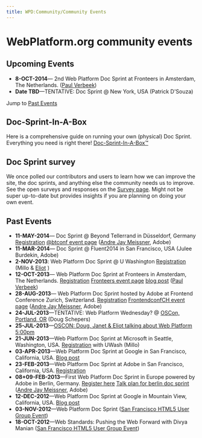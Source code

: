 ```yaml
---
title: WPD:Community/Community Events
---
```

<h1><span class="mw-headline" id="WebPlatform.org_community_events">WebPlatform.org community events</span></h1>
<h2><span class="mw-headline" id="Upcoming_Events">Upcoming Events</span></h2>
<ul><li> <b>8-OCT-2014</b>— 2nd Web Platform Doc Sprint at Fronteers in Amsterdam, The Netherlands. (<a href="/wiki/User:Paulv" title="User:Paulv">Paul Verbeek</a>)</li>
<li> <b>Date TBD</b>—TENTATIVE: Doc Sprint @ New York, USA (Patrick D'Souza)</li></ul>
<p>Jump to <a href="#Past_Events">Past Events</a>
</p>
<h2><span class="mw-headline" id="Doc-Sprint-In-A-Box">Doc-Sprint-In-A-Box</span></h2>
<p>Here is a comprehensive guide on running your own (physical) Doc Sprint. Everything you need is right there!
<a rel="nofollow" class="external text" href="http://docs.webplatform.org/wiki/WPD:Doc_Sprint">Doc-Sprint-In-A-Box™</a>
</p>
<h2><span class="mw-headline" id="Doc_Sprint_survey">Doc Sprint survey</span></h2>
<p>We once polled our contributors and users to learn how we can improve the site, the doc sprints, and anything else the community needs us to improve. See the open surveys and responses on the <a href="/wiki/WPD:Community/Survey" title="WPD:Community/Survey">Survey page</a>. Might not be super up-to-date but provides insights if you are planning on doing your own event.
</p>
<h2><span class="mw-headline" id="Past_Events">Past Events</span></h2>
<ul><li> <b>11-MAY-2014</b>— Doc Sprint @ Beyond Tellerrand in Düsseldorf, Germany <a rel="nofollow" class="external text" href="http://lanyrd.com/2014/wpds-dusseldorf/">Registration</a> <a rel="nofollow" class="external text" href="http://2014.beyondtellerrand.com/side-events/#wpds">@btconf event page</a> (<a href="/wiki/User:Klickass" title="User:Klickass">Andre Jay Meissner</a>, Adobe)</li>
<li> <b>11-MAR-2014</b>— Doc Sprint @ Fluent2014 in San Francisco, USA (Julee Burdekin, Adobe)</li>
<li> <b>2-NOV-2013</b>: Web Platform Doc Sprint @ U Washington <a rel="nofollow" class="external text" href="https://www.eventbrite.com/event/8903872723/">Registration</a> (Millo &amp; <a href="/wiki/User:Eliot-MSFT" title="User:Eliot-MSFT">Eliot</a> )</li>
<li> <b>12-OCT-2013</b>— Web Platform Doc Sprint at Fronteers in Amsterdam, The Netherlands. <a rel="nofollow" class="external text" href="http://web-platform-doc-sprint-amsterdam.eventbrite.com/">Registration</a> <a rel="nofollow" class="external text" href="http://fronteers.nl/bijeenkomsten/2013/web-platform-doc-sprint-in-amsterdam">Fronteers event page</a> <a rel="nofollow" class="external text" href="http://blog.webplatform.org/2013/09/web-platform-doc-sprint-amsterdam-october-12/">blog post</a> (<a href="/wiki/User:Paulv" title="User:Paulv">Paul Verbeek</a>)</li>
<li> <b>28-AUG-2013</b>— Web Platform Doc Sprint hosted by Adobe at Frontend Conference Zurich, Switzerland. <a rel="nofollow" class="external text" href="http://wpds-zurich.eventbrite.com/">Registration</a> <a rel="nofollow" class="external text" href="http://2013.frontendconf.ch/workshops/">FrontendconfCH event page</a> (<a href="/wiki/User:Klickass" title="User:Klickass">Andre Jay Meissner</a>, Adobe)</li>
<li> <b>24-JUL-2013</b>—TENTATIVE: Web Platform Wednesday? @ <a rel="nofollow" class="external text" href="http://www.oscon.com/oscon2013">OSCon, Portland, OR</a> (Doug Schepers)</li>
<li> <b>25-JUL-2013</b>—<a rel="nofollow" class="external text" href="http://www.oscon.com/oscon2013/public/schedule/detail/29099">OSCON: Doug, Janet &amp; Eliot talking about Web Platform 5:00pm</a></li>
<li> <b>21-JUN-2013</b>—Web Platform Doc Sprint at Microsoft in Seattle, Washington, USA. <a rel="nofollow" class="external text" href="http://seattledocsprint.eventbrite.com/">Registration</a> with UWash (Millo)</li>
<li> <b>03-APR-2013</b>—Web Platform Doc Sprint at Google in San Francisco, California, USA. <a rel="nofollow" class="external text" href="http://blog.webplatform.org/2013/04/doc-sprint-san-francisco-april-3/">Blog post</a></li>
<li> <b>23-FEB-2013</b>—Web Platform Doc Sprint at Adobe in San Francisco, California, USA. <a rel="nofollow" class="external text" href="http://docsprint.eventbrite.com/">Registration</a></li>
<li> <b>08+09-FEB-2013</b>—First Web Platform Doc Sprint in Europe powered by Adobe in Berlin, Germany. <a rel="nofollow" class="external text" href="http://web-platform-doc-sprint-berlin.eventbrite.com/">Register here</a> <a href="/wiki/community/berlin_feb_2013" title="community/berlin feb 2013">Talk plan for berlin doc sprint</a> (<a href="/wiki/User:Klickass" title="User:Klickass">Andre Jay Meissner</a>, Adobe)</li>
<li> <b>12-DEC-2012</b>—Web Platform Doc Sprint at Google in Mountain View, California, USA. <a rel="nofollow" class="external text" href="http://blog.webplatform.org/2012/12/doc-sprint-mountain-view/">Blog post</a></li>
<li> <b>03-NOV-2012</b>—Web Platform Doc Sprint (<a rel="nofollow" class="external text" href="http://www.sfhtml5.org/events/87609752/">San Francisco HTML5 User Group Event</a>)</li>
<li> <b>18-OCT-2012</b>—Web Standards: Pushing the Web Forward with Divya Manian (<a rel="nofollow" class="external text" href="http://www.sfhtml5.org/events/68008012/">San Francisco HTML5 User Group Event</a>)</li></ul>

<!-- 
NewPP limit report
CPU time usage: 0.022 seconds
Real time usage: 0.024 seconds
Preprocessor visited node count: 18/1000000
Preprocessor generated node count: 24/1000000
Post‐expand include size: 0/2097152 bytes
Template argument size: 0/2097152 bytes
Highest expansion depth: 2/40
Expensive parser function count: 0/100
-->

<!-- 
Transclusion expansion time report (%,ms,calls,template)
100.00%    0.000      1 - -total
-->

<!-- Saved in parser cache with key wpwiki:pcache:idhash:1608-0!*!0!!*!*!*!esi=1 and timestamp 20150731073041 and revision id 59035
 -->
